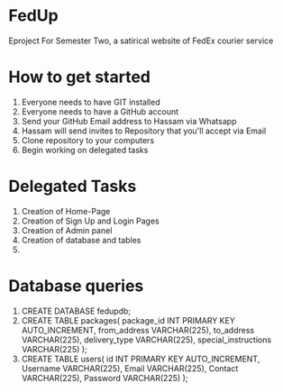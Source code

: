 # FedUp
Eproject For Semester Two, a satirical website of FedEx courier service

# How to get started

1. Everyone needs to have GIT installed
2. Everyone needs to have a GitHub account
3. Send your GitHub Email address to Hassam via Whatsapp
4. Hassam will send invites to Repository that you'll accept via Email
5. Clone repository to your computers
6. Begin working on delegated tasks

# Delegated Tasks

1. Creation of Home-Page
2. Creation of Sign Up and Login Pages
3. Creation of Admin panel
4. Creation of database and tables
5. 

# Database queries

1) CREATE DATABASE fedupdb;
2) CREATE TABLE packages(
	package_id INT PRIMARY KEY AUTO_INCREMENT,
    from_address VARCHAR(225),
    to_address VARCHAR(225),
  	delivery_type VARCHAR(225),
    special_instructions VARCHAR(225)
);
3) CREATE TABLE users(
	  id INT PRIMARY KEY AUTO_INCREMENT,
    Username VARCHAR(225),
    Email VARCHAR(225),
  	Contact VARCHAR(225),
    Password VARCHAR(225)
);